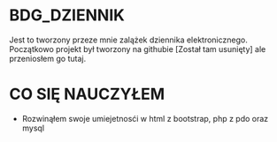 # BDG_DZIENNIK

Jest to tworzony przeze mnie zalążek dziennika elektronicznego.
Początkowo projekt był tworzony na githubie [Został tam usunięty] ale przeniosłem go tutaj.

# CO SIĘ NAUCZYŁEM
 - Rozwinąłem swoje umiejetnosći w html z bootstrap, php z pdo oraz mysql